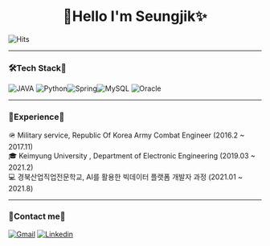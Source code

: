 <h1 align = "center">🌟Hello I'm Seungjik✨</h3>

<p>
<img alt="Hits" src="https://hits.seeyoufarm.com/api/count/incr/badge.svg?url=https%3A%2F%2Fgithub.com%2FSeungjik-Lee%2Fhit-counter&count_bg=%23905ADB&title_bg=%23555555&icon=&icon_color=%23E7E7E7&title=visit&edge_flat=true"/>
</p>

---
<h3>🛠Tech Stack🔧</h3>
<p>
<img alt="JAVA" src="https://img.shields.io/badge/java-%23ED8B00.svg?style=for-the-badge&logo=java&logoColor=white"/> <img alt="Python" src="https://img.shields.io/badge/python-%2314354C.svg?style=for-the-badge&logo=python&logoColor=white"/><img alt="Spring" src="https://img.shields.io/badge/spring-%236DB33F.svg?style=for-the-badge&logo=spring&logoColor=white"/><img alt="MySQL" src="https://img.shields.io/badge/mysql-%2300f.svg?style=for-the-badge&logo=mysql&logoColor=white"/> <img alt="Oracle" src ="https://img.shields.io/badge/oracle-%23F00000.svg?style=for-the-badge&logo=oracle&logoColor=white" />
</p>

---
<h3>📒Experience📒</h3>
<p>
  🪖 Military service, Republic Of Korea Army Combat Engineer (2016.2 ~ 2017.11) <br>
  🎓 Keimyung University , Department of Electronic Engineering (2019.03 ~ 2021.2) <br>
  💻 경북산업직업전문학교, AI를 활용한 빅데이터 플랫폼 개발자 과정 (2021.01 ~ 2021.8) <br>
</p>

---
<h3>📮Contact me📮</h3>
<div>

[![Gmail](https://img.shields.io/badge/Gmail-d14836?style=flat-square&logo=Gmail&logoColor=white&link=mailto:dltmdwlr@gmail.com)](mailto:dltmdwlr@gmail.com) [![Linkedin](https://img.shields.io/badge/-LinkedIn-blue?style=flat-square&logo=Linkedin&logoColor=white&link=https://www.linkedin.com/in/%EC%8A%B9%EC%A7%81-%EC%9D%B4-346b2b216/)](https://www.linkedin.com/in/%EC%8A%B9%EC%A7%81-%EC%9D%B4-346b2b216/)
</div>
